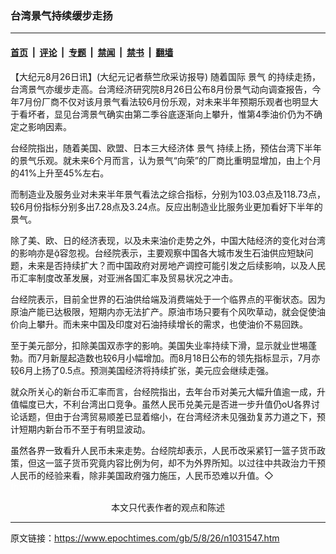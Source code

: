 ### 台湾景气持续缓步走扬

---

#### [首页](../../../..?n1031547) &nbsp;|&nbsp; [评论](../../../../../epoch-comment?n1031547) &nbsp;|&nbsp; [专题](../../../../../epoch-special?n1031547) &nbsp;|&nbsp; [禁闻](../../../../../epoch-news?n1031547) &nbsp;|&nbsp; [禁书](../../../../../books?n1031547) &nbsp;|&nbsp; [翻墙](https://github.com/gfw-breaker/nogfw/blob/master/README.md?n1031547)


<div class="post_content" id="artbody" itemprop="articleBody">
 <!-- article content begin -->
 <p>
  【大纪元8月26日讯】(大纪元记者蔡竺欣采访报导) 随着国际
  <ok href="https://www.epochtimes.com/gb/tag/%E6%99%AF%E6%B0%94.html">
   景气
  </ok>
  的持续走扬，台湾景气亦缓步走高。台湾经济研究院8月26日公布8月份景气动向调查报告，今年7月份厂商不仅对该月景气看法较6月份乐观，对未来半年预期乐观者也明显大于看坏者，显见台湾景气确实由第二季谷底逐渐向上攀升，惟第4季油价仍为不确定之影响因素。
 </p>
 <p>
  台经院指出，随着美国、欧盟、日本三大经济体
  <ok href="https://www.epochtimes.com/gb/tag/%E6%99%AF%E6%B0%94.html">
   景气
  </ok>
  持续上扬，预估台湾下半年的景气乐观。就未来6个月而言，认为景气“向荣”的厂商比重明显增加，由上个月的41%上升至45%左右。
 </p>
 <p>
  而制造业及服务业对未来半年景气看法之综合指标，分别为103.03点及118.73点，较6月份指标分别多出7.28点及3.24点。反应出制造业比服务业更加看好下半年的景气。
 </p>
 <p>
  除了美、欧、日的经济表现，以及未来油价走势之外，中国大陆经济的变化对台湾的影响亦是容忽视。台经院表示，主要观察中国各大城市发生石油供应短缺问题，未来是否持续扩大？而中国政府对房地产调控可能引发之后续影响，以及人民币汇率制度改革发展，对亚洲各国汇率及贸易状况之冲击。
 </p>
 <p>
  台经院表示，目前全世界的石油供给端及消费端处于一个临界点的平衡状态。因为原油产能已达极限，短期内亦无法扩产。原油市场只要有个风吹草动，就会促使油价向上攀升。而未来中国及印度对石油持续增长的需求，也使油价不易回跌。
 </p>
 <p>
  至于美元部分，扣除美国双赤字的影响。美国失业率持续下滑，显示就业世埸蓬勃。而7月新屋起造数也较6月小幅增加。而8月18日公布的领先指标显示，7月亦较6月上扬了0.5点。预测美国经济将持续扩张，美元应会继续走强。
 </p>
 <p>
  就众所关心的新台币汇率而言，台经院指出，去年台币对美元大幅升值逾一成，升值幅度已大，不利台湾出口竞争。虽然人民币兑美元是否进一步升值仍oU各界讨论话题，但由于台湾贸易顺差已显着缩小，在台湾经济未见强劲复苏力道之下，预计短期内新台币不至于有明显波动。
 </p>
 <p>
  虽然各界一致看升人民币未来走势。台经院却表示，人民币改采紧钉一篮子货币政策，但这一篮子货币究竟内容比例为何，却不为外界所知。以过往中共政治力干预人民币的经验来看，除非美国政府强力施压，人民币恐难以升值。◇
  <font color="#ffffff">
   (http://www.dajiyuan.com)
  </font>
  <br/>
  <center>
   <font class="GY13">
    本文只代表作者的观点和陈述
   </font>
  </center>
 </p>
 <!-- article content end -->
 <div id="below_article_ad">
 </div>
</div>


---

原文链接：https://www.epochtimes.com/gb/5/8/26/n1031547.htm